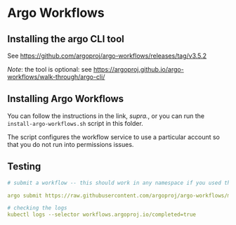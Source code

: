 # Argo Workflows #

## Installing the argo CLI tool ##

See https://github.com/argoproj/argo-workflows/releases/tag/v3.5.2

*Note*: the tool is optional: see https://argoproj.github.io/argo-workflows/walk-through/argo-cli/

## Installing Argo Workflows ##

You can follow the instructions in the link, *supra.*, or you can run the `install-argo-workflows.sh` script in this folder.

The script configures the workflow service to use a particular account so that you do not run into permissions issues.

## Testing ##

```yaml
# submit a workflow -- this should work in any namespace if you used the install script

argo submit https://raw.githubusercontent.com/argoproj/argo-workflows/master/examples/hello-world.yaml --watch

# checking the logs
kubectl logs --selector workflows.argoproj.io/completed=true
```